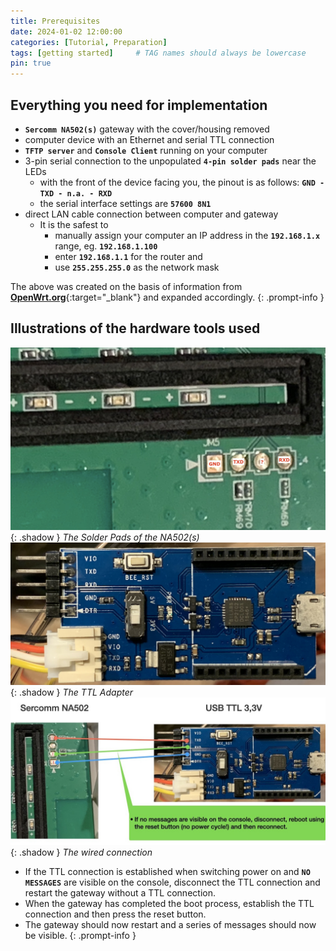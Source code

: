 ```yaml
---
title: Prerequisites
date: 2024-01-02 12:00:00
categories: [Tutorial, Preparation]
tags: [getting started]     # TAG names should always be lowercase
pin: true
---
```


## Everything you need for implementation

- **`Sercomm NA502(s)`** gateway with the cover/housing removed
- computer device with an Ethernet and serial TTL connection
- **`TFTP server`** and **`Console Client`** running on your computer
- 3-pin serial connection to the unpopulated **`4-pin solder pads`** near the LEDs
  - with the front of the device facing you, the pinout is as follows: **`GND - TXD - n.a. - RXD`**
  - the serial interface settings are **`57600 8N1`**
- direct LAN cable connection between computer and gateway
  - It is the safest to
    - manually assign your computer an IP address in the **`192.168.1.x`** range, eg. **`192.168.1.100`**
    - enter **`192.168.1.1`** for the router and
    - use **`255.255.255.0`** as the network mask

>
The above was created on the basis of information from [**OpenWrt.org**](https://openwrt.org/toh/sercomm/na502){:target="_blank"} and expanded accordingly.
{: .prompt-info }

## Illustrations of the hardware tools used

![solder-pads](/pics/Sercomm-NA502-Connector.jpg){: .shadow }
_The Solder Pads of the NA502(s)_
![ttl-adapter](/pics/Sercomm-TTL-Adapter.jpg){: .shadow }
_The TTL Adapter_
![ttl-connection](/pics/Sercomm-NA502-Connection-Error.jpg){: .shadow }
_The wired connection_

>
- If the TTL connection is established when switching power on and **`NO MESSAGES`** are visible on the console, disconnect the TTL connection and restart the gateway without a TTL connection.
- When the gateway has completed the boot process, establish the TTL connection and then press the reset button.
- The gateway should now restart and a series of messages should now be visible.
{: .prompt-info }
